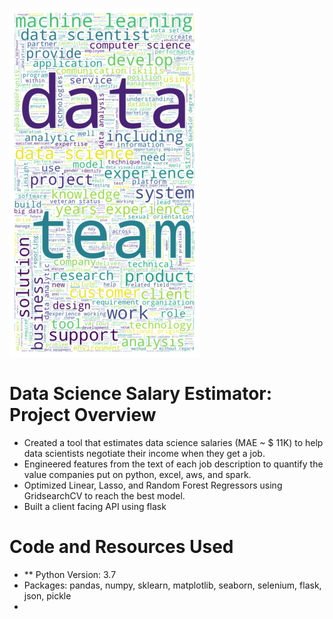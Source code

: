![](https://github.com/PrachiPatel15/SalaryPrediction/blob/main/wordcloud.png)

# Data Science Salary Estimator: Project Overview
- Created a tool that estimates data science salaries (MAE ~ $ 11K) to help data scientists negotiate their income when they get a job.
- Engineered features from the text of each job description to quantify the value companies put on python, excel, aws, and spark.
- Optimized Linear, Lasso, and Random Forest Regressors using GridsearchCV to reach the best model.
- Built a client facing API using flask

# Code and Resources Used
- ** Python Version: 3.7
- Packages: pandas, numpy, sklearn, matplotlib, seaborn, selenium, flask, json, pickle
- 
